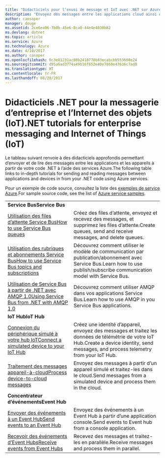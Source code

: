 ```yaml
---
title: "Didacticiels pour l’envoi de message et IoT avec .NET sur Azure | Microsoft Docs"
description: "Envoyez des messages entre les applications cloud ainsi qu’entre les appareils et le cloud à l’aide de .NET et des services Azure."
author: camsoper
manager: douge
ms.assetid: 2ce6ea06-7b0b-45e6-8ca0-44e4e4030b82
ms.devlang: dotnet
ms.topic: article
ms.service: Azure
ms.technology: Azure
ms.date: 4/10/2017
ms.author: casoper
ms.openlocfilehash: 0c3e81231ac88b2418778b83ecabcbb553608e24
ms.sourcegitcommit: d95a6ad3774a49b16f652e40e7860e47636c7ad0
ms.translationtype: HT
ms.contentlocale: fr-FR
ms.lasthandoff: 08/28/2017
---
```

# <a name="net-tutorials-for-enterprise-messaging-and-internet-of-things-iot"></a><span data-ttu-id="e0f9b-103">Didacticiels .NET pour la messagerie d’entreprise et l’Internet des objets (IoT)</span><span class="sxs-lookup"><span data-stu-id="e0f9b-103">.NET tutorials for enterprise messaging and Internet of Things (IoT)</span></span>

<span data-ttu-id="e0f9b-104">Le tableau suivant renvoie à des didacticiels approfondis permettant d’envoyer et de lire des messages entre les applications et les appareils à partir de votre code .NET à l’aide des services Azure.</span><span class="sxs-lookup"><span data-stu-id="e0f9b-104">The following table links to in-depth tutorials for sending and reading messages between applications and devices in from your .NET code using Azure services.</span></span>

<span data-ttu-id="e0f9b-105">Pour un exemple de code source, consultez la liste des [exemples de service Azure](https://azure.microsoft.com/resources/samples/?platform=dotnet).</span><span class="sxs-lookup"><span data-stu-id="e0f9b-105">For sample source code, see the list of [Azure service samples](https://azure.microsoft.com/resources/samples/?platform=dotnet).</span></span>


| | |
|---|---|
| <span data-ttu-id="e0f9b-106">**Service Bus**</span><span class="sxs-lookup"><span data-stu-id="e0f9b-106">**Service Bus**</span></span> | |
| <span data-ttu-id="e0f9b-107">[Utilisation des files d’attente Service Bus][1]</span><span class="sxs-lookup"><span data-stu-id="e0f9b-107">[How to use Service Bus queues][1]</span></span> | <span data-ttu-id="e0f9b-108">Créez des files d’attente, envoyez et recevez des messages, et supprimez les files d’attente.</span><span class="sxs-lookup"><span data-stu-id="e0f9b-108">Create queues, send and receive messages, and delete queues.</span></span> | 
| <span data-ttu-id="e0f9b-109">[Utilisation des rubriques et abonnements Service Bus][2]</span><span class="sxs-lookup"><span data-stu-id="e0f9b-109">[How to use Service Bus topics and subscriptions][2]</span></span> | <span data-ttu-id="e0f9b-110">Découvrez comment utiliser le modèle de communication par publication/abonnement avec Service Bus.</span><span class="sxs-lookup"><span data-stu-id="e0f9b-110">Learn how to use publish/subscribe communication model with Service Bus.</span></span>
| <span data-ttu-id="e0f9b-111">[Utilisation de Service Bus à partir de .NET avec AMQP 1.0][3]</span><span class="sxs-lookup"><span data-stu-id="e0f9b-111">[Using Service Bus from .NET with AMQP 1.0][3]</span></span> | <span data-ttu-id="e0f9b-112">Découvrez comment utiliser AMQP dans vos applications Service Bus.</span><span class="sxs-lookup"><span data-stu-id="e0f9b-112">Learn how to use AMQP in you Service Bus applications.</span></span>
|<span data-ttu-id="e0f9b-113">**IoT Hub**</span><span class="sxs-lookup"><span data-stu-id="e0f9b-113">**IoT Hub**</span></span>|
| <span data-ttu-id="e0f9b-114">[Connexion du périphérique simulé à votre hub IoT][4]</span><span class="sxs-lookup"><span data-stu-id="e0f9b-114">[Connect a simulated device to your IoT Hub][4]</span></span> | <span data-ttu-id="e0f9b-115">Créez une identité d’appareil, envoyez des messages et traitez les données de télémétrie de votre IoT Hub.</span><span class="sxs-lookup"><span data-stu-id="e0f9b-115">Create a device identity, send messages, and process telemetry from your IoT Hub.</span></span> |   
| <span data-ttu-id="e0f9b-116">[Traitement des messages appareil-à-cloud][5]</span><span class="sxs-lookup"><span data-stu-id="e0f9b-116">[Process device-to-cloud messages][5]</span></span> | <span data-ttu-id="e0f9b-117">Envoyez des messages à partir d’un appareil simulé et traitez-les dans le cloud.</span><span class="sxs-lookup"><span data-stu-id="e0f9b-117">Send messages from a simulated device and process them in the cloud.</span></span> |
|<span data-ttu-id="e0f9b-118">**Concentrateur d’événements**</span><span class="sxs-lookup"><span data-stu-id="e0f9b-118">**Event Hub**</span></span>|
| <span data-ttu-id="e0f9b-119">[Envoyer des événements à un Event Hub][6]</span><span class="sxs-lookup"><span data-stu-id="e0f9b-119">[Send events to an Event Hub][6]</span></span> | <span data-ttu-id="e0f9b-120">Envoyez des événements à un Event Hub à partir d’une application console.</span><span class="sxs-lookup"><span data-stu-id="e0f9b-120">Send events to Event hub from a console application.</span></span>
| <span data-ttu-id="e0f9b-121">[Recevoir des événements d’Event Hubs][7]</span><span class="sxs-lookup"><span data-stu-id="e0f9b-121">[Receive events from Event Hubs][7]</span></span> | <span data-ttu-id="e0f9b-122">Recevez des messages et traitez-les en parallèle.</span><span class="sxs-lookup"><span data-stu-id="e0f9b-122">Receive messages and process them in parallel.</span></span>


[1]: /azure/service-bus-messaging/service-bus-dotnet-get-started-with-queues
[2]: /azure/service-bus-messaging/service-bus-dotnet-how-to-use-topics-subscriptions
[3]: /azure/service-bus-messaging/service-bus-amqp-dotnet
[4]: /azure/iot-hub/iot-hub-csharp-csharp-getstarted
[5]: /azure/iot-hub/iot-hub-csharp-csharp-process-d2c
[6]: /azure/event-hubs/event-hubs-dotnet-standard-getstarted-send
[7]: /azure/event-hubs/event-hubs-dotnet-standard-getstarted-receive-eph


